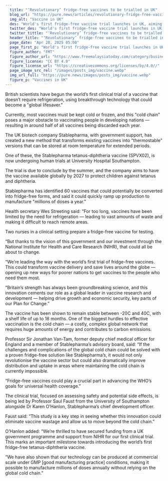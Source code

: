 ```yaml
---
  title: "‘Revolutionary’ fridge-free vaccines to be trialled in UK"
  blog_url: "https://pure.news/articles/revolutionary-fridge-free-vaccines-to-be-trialled-in-uk"
  img_alt: "Vaccine in UK"
  des: "World's first fridge-free vaccine trial launches in UK, aiming to cut waste and boost global vaccine access."
  twitter_des: "World's first fridge-free vaccine trial launches in UK, aiming to cut waste and boost global vaccine access."
  twitter_tittle: "‘Revolutionary’ fridge-free vaccines to be trialled in UK"
  header_title: "‘Revolutionary’ fridge-free vaccines to be trialled in UK"
  page_date: "Apr 28, 2025 05:00"
  page_first_p: "World's first fridge-free vaccine trial launches in UK, aiming to cut waste and boost global vaccine access."
  figure_author: "FMT"
  figure_author_url: "https://www.freemalaysiatoday.com/category/business/2024/12/05/openai-chief-believes-musk-will-not-abuse-government-power/"
  figure_license: "CC BY 4.0"
  figure_license_url: "https://creativecommons.org/licenses/by/4.0//"
  page_image_src_rel: "/images/posts_img/vaccine.webp"
  img_url_full: "https://pure.news/images/posts_img/vaccine.webp"
  figure_p: "Vaccines in UK"
---
```


British scientists have begun the world’s first clinical trial of a vaccine that doesn’t require refrigeration, using breakthrough technology that could become a "global lifesaver."

Currently, most vaccines must be kept cold or frozen, and this "cold chain" poses a major obstacle to vaccinating people in developing nations — resulting in around half of all vaccines being discarded each year.

The UK biotech company Stablepharma, with government support, has created a new method that transforms existing vaccines into "thermostable" versions that can be stored at room temperature for extended periods.

One of these, the Stablepharma tetanus-diphtheria vaccine (SPVX02), is now undergoing human trials at University Hospital Southampton.

The trial is due to conclude by the summer, and the company aims to have the vaccine available globally by 2027 to protect children against tetanus and diphtheria.

Stablepharma has identified 60 vaccines that could potentially be converted into fridge-free forms, and said it could quickly ramp up production to manufacture "millions of doses a year."

Health secretary Wes Streeting said: “For too long, vaccines have been limited by the need for refrigeration — leading to vast amounts of waste and making it difficult to reach remote areas.

Two nurses in a clinical setting prepare a fridge-free vaccine for testing.

“But thanks to the vision of this government and our investment through the National Institute for Health and Care Research (NIHR), that could all be about to change.

“We’re leading the way with the world’s first trial of fridge-free vaccines. This could transform vaccine delivery and save lives around the globe — opening up new ways for poorer nations to get vaccines to the people who need them most.

“Britain’s strength has always been groundbreaking science, and this innovation cements our role as a global leader in vaccine research and development — helping drive growth and economic security, key parts of our Plan for Change.”

The vaccine has been shown to remain stable between -20C and 40C, with a shelf life of up to 18 months. One of the biggest hurdles to effective vaccination is the cold chain — a costly, complex global network that requires huge amounts of energy and contributes to carbon emissions.

Professor Sir Jonathan Van-Tam, former deputy chief medical officer for England and a member of Stablepharma’s advisory board, said: “If the challenges and complications of the global cold chain could be solved with a proven fridge-free solution like Stablepharma’s, it would not only revolutionise the vaccine sector but could also dramatically improve distribution and uptake in areas where maintaining the cold chain is currently impossible.

“Fridge-free vaccines could play a crucial part in advancing the WHO’s goals for universal health coverage.”

The clinical trial, focused on assessing safety and potential side effects, is being led by Professor Saul Faust from the University of Southampton alongside Dr Karen O’Hanlon, Stablepharma’s chief development officer.

Faust said: “This study is a key step in seeing whether this innovation could eliminate vaccine wastage and allow us to move beyond the cold chain.”

O’Hanlon added: “We’re thrilled to have secured funding from a UK government programme and support from NIHR for our first clinical trial. This marks an important milestone towards introducing the world’s first fridge-free tetanus-diphtheria vaccine.

“We have also shown that our technology can be produced at commercial scale under GMP [good manufacturing practice] conditions, making it possible to manufacture millions of doses annually without relying on the global cold chain.”
